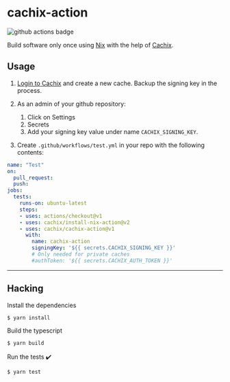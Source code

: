 # cachix-action

![github actions badge](https://github.com/cachix/cachix-action/workflows/cachix-action%20test/badge.svg)

Build software only once using [Nix](https://nixos.org/nix/) with the help of [Cachix](https://cachix.org).

## Usage

1. [Login to Cachix](https://cachix.org/api/v1/login) and create a new cache. Backup the signing key in the process.

2. As an admin of your github repository:
    1. Click on Settings
    2. Secrets
    3. Add your signing key value under name `CACHIX_SIGNING_KEY`.

3. Create `.github/workflows/test.yml` in your repo with the following contents:

```yaml
name: "Test"
on:
  pull_request:
  push:
jobs:
  tests:
    runs-on: ubuntu-latest
    steps:
    - uses: actions/checkout@v1
    - uses: cachix/install-nix-action@v2
    - uses: cachix/cachix-action@v1
      with:
        name: cachix-action
        signingKey: '${{ secrets.CACHIX_SIGNING_KEY }}'
        # Only needed for private caches
        #authToken: '${{ secrets.CACHIX_AUTH_TOKEN }}'
```

---

## Hacking

Install the dependencies  
```bash
$ yarn install
```

Build the typescript
```bash
$ yarn build
```

Run the tests :heavy_check_mark:  
```bash
$ yarn test
```
